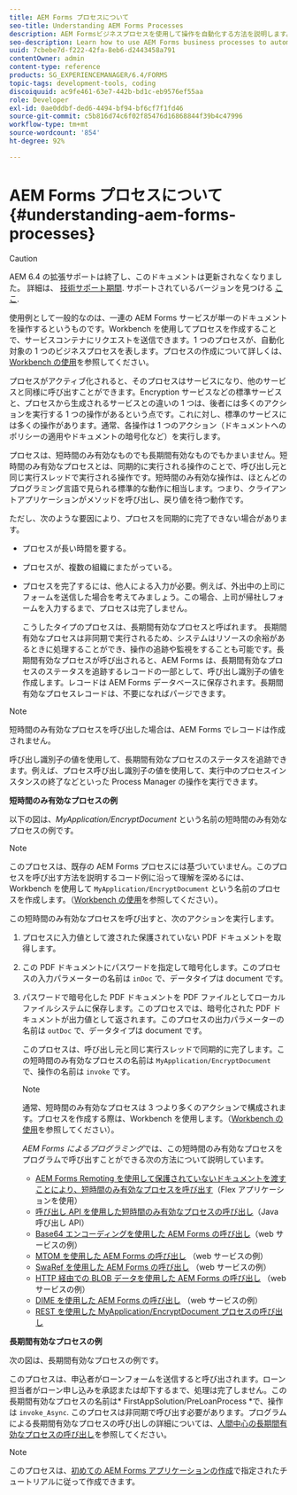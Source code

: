 ```yaml
---
title: AEM Forms プロセスについて
seo-title: Understanding AEM Forms Processes
description: AEM Formsビジネスプロセスを使用して操作を自動化する方法を説明します。 プロセスをアクティブ化してサービスを作成し、他のサービスと同様に呼び出せるようにします。 プロセスは、短時間のみ有効なものでも長期間有効なものでもかまいません。
seo-description: Learn how to use AEM Forms business processes to automate operations. Activate the processes to create a service so that you can invoke it like other services. Processes can be short-lived or long-lived.
uuid: 7cbebe7d-f222-42fa-8eb6-d2443458a791
contentOwner: admin
content-type: reference
products: SG_EXPERIENCEMANAGER/6.4/FORMS
topic-tags: development-tools, coding
discoiquuid: ac9fe461-63e7-442b-bd1c-eb9576ef55aa
role: Developer
exl-id: 0ae0ddbf-ded6-4494-bf94-bf6cf7f1fd46
source-git-commit: c5b816d74c6f02f85476d16868844f39b4c47996
workflow-type: tm+mt
source-wordcount: '854'
ht-degree: 92%

---
```


# AEM Forms プロセスについて {#understanding-aem-forms-processes}

>[!CAUTION]
>
>AEM 6.4 の拡張サポートは終了し、このドキュメントは更新されなくなりました。 詳細は、 [技術サポート期間](https://helpx.adobe.com/jp/support/programs/eol-matrix.html). サポートされているバージョンを見つける [ここ](https://experienceleague.adobe.com/docs/?lang=ja).

使用例として一般的なのは、一連の AEM Forms サービスが単一のドキュメントを操作するというものです。Workbench を使用してプロセスを作成することで、サービスコンテナにリクエストを送信できます。1 つのプロセスが、自動化対象の 1 つのビジネスプロセスを表します。プロセスの作成について詳しくは、[Workbench の使用](https://www.adobe.com/go/learn_aemforms_workbench_63_jp)を参照してください。

プロセスがアクティブ化されると、そのプロセスはサービスになり、他のサービスと同様に呼び出すことができます。Encryption サービスなどの標準サービスと、プロセスから生成されるサービスとの違いの 1 つは、後者には多くのアクションを実行する 1 つの操作があるという点です。これに対し、標準のサービスには多くの操作があります。通常、各操作は 1 つのアクション（ドキュメントへのポリシーの適用やドキュメントの暗号化など）を実行します。

プロセスは、短時間のみ有効なものでも長期間有効なものでもかまいません。短時間のみ有効なプロセスとは、同期的に実行される操作のことで、呼び出し元と同じ実行スレッドで実行される操作です。短時間のみ有効な操作は、ほとんどのプログラミング言語で見られる標準的な動作に相当します。つまり、クライアントアプリケーションがメソッドを呼び出し、戻り値を待つ動作です。

ただし、次のような要因により、プロセスを同期的に完了できない場合があります。

* プロセスが長い時間を要する。
* プロセスが、複数の組織にまたがっている。
* プロセスを完了するには、他人による入力が必要。例えば、外出中の上司にフォームを送信した場合を考えてみましょう。この場合、上司が帰社しフォームを入力するまで、プロセスは完了しません。

   こうしたタイプのプロセスは、長期間有効なプロセスと呼ばれます。 長期間有効なプロセスは非同期で実行されるため、システムはリソースの余裕があるときに処理することができ、操作の追跡や監視をすることも可能です。長期間有効なプロセスが呼び出されると、AEM Forms は、長期間有効なプロセスのステータスを追跡するレコードの一部として、呼び出し識別子の値を作成します。レコードは AEM Forms データベースに保存されます。長期間有効なプロセスレコードは、不要になればパージできます。

>[!NOTE]
>
>短時間のみ有効なプロセスを呼び出した場合は、AEM Forms でレコードは作成されません。

呼び出し識別子の値を使用して、長期間有効なプロセスのステータスを追跡できます。例えば、プロセス呼び出し識別子の値を使用して、実行中のプロセスインスタンスの終了などといった Process Manager の操作を実行できます。

**短時間のみ有効なプロセスの例**

以下の図は、*MyApplication/EncryptDocument* という名前の短時間のみ有効なプロセスの例です。

>[!NOTE]
>
>このプロセスは、既存の AEM Forms プロセスには基づいていません。このプロセスを呼び出す方法を説明するコード例に沿って理解を深めるには、Workbench を使用して `MyApplication/EncryptDocument` という名前のプロセスを作成します。（[Workbench の使用](https://www.adobe.com/go/learn_aemforms_workbench_63_jp)を参照してください）。

この短時間のみ有効なプロセスを呼び出すと、次のアクションを実行します。

1. プロセスに入力値として渡された保護されていない PDF ドキュメントを取得します。
1. この PDF ドキュメントにパスワードを指定して暗号化します。このプロセスの入力パラメーターの名前は `inDoc` で、データタイプは document です。
1. パスワードで暗号化した PDF ドキュメントを PDF ファイルとしてローカルファイルシステムに保存します。このプロセスでは、暗号化された PDF ドキュメントが出力値として返されます。このプロセスの出力パラメーターの名前は `outDoc` で、データタイプは document です。

   このプロセスは、呼び出し元と同じ実行スレッドで同期的に完了します。この短時間のみ有効なプロセスの名前は `MyApplication/EncryptDocument` で、操作の名前は `invoke` です。

   >[!NOTE]
   >
   >通常、短時間のみ有効なプロセスは 3 つより多くのアクションで構成されます。プロセスを作成する際は、Workbench を使用します。（[Workbench の使用](https://www.adobe.com/go/learn_aemforms_workbench_63_jp)を参照してください）。

   *AEM Forms によるプログラミング*&#x200B;では、この短時間のみ有効なプロセスをプログラムで呼び出すことができる次の方法について説明しています。

   * [AEM Forms Remoting を使用して保護されていないドキュメントを渡すことにより、短時間のみ有効なプロセスを呼び出す](/help/forms/developing/invoking-aem-forms-using-remoting.md#invoking-a-short-lived-process-by-passing-an-unsecure-document-using-remoting)（Flex アプリケーションを使用）
   * [呼び出し API を使用した短時間のみ有効なプロセスの呼び出し](/help/forms/developing/invoking-aem-forms-using-java.md#invoking-a-short-lived-process-using-the-invocation-api)（Java 呼び出し API）
   * [Base64 エンコーディングを使用した AEM Forms の呼び出し](/help/forms/developing/invoking-aem-forms-using-web.md#invoking-aem-forms-using-base64-encoding)（web サービスの例）
   * [MTOM を使用した AEM Forms の呼び出し](/help/forms/developing/invoking-aem-forms-using-web.md#invoking-aem-forms-using-mtom) （web サービスの例）
   * [SwaRef を使用した AEM Forms の呼び出し](/help/forms/developing/invoking-aem-forms-using-web.md#invoking-aem-forms-using-swaref) （web サービスの例）
   * [HTTP 経由での BLOB データを使用した AEM Forms の呼び出し](/help/forms/developing/invoking-aem-forms-using-web.md#invoking-aem-forms-using-blob-data-over-http) （web サービスの例）
   * [DIME を使用した AEM Forms の呼び出し](/help/forms/developing/invoking-aem-forms-using-web.md#invoking-aem-forms-using-dime) （web サービスの例）
   * [REST を使用した MyApplication/EncryptDocument プロセスの呼び出し](/help/forms/developing/invoking-aem-forms-using-rest.md)

**長期間有効なプロセスの例**

次の図は、長期間有効なプロセスの例です。

このプロセスは、申込者がローンフォームを送信すると呼び出されます。ローン担当者がローン申し込みを承認または却下するまで、処理は完了しません。この長期間有効なプロセスの名前は* FirstAppSolution/PreLoanProcess *で、操作は `invoke_Async`. このプロセスは非同期で呼び出す必要があります。プログラムによる長期間有効なプロセスの呼び出しの詳細については、[人間中心の長期間有効なプロセスの呼び出し](/help/forms/developing/invoking-human-centric-long-lived.md#invoking-human-centric-long-lived-processes)を参照してください。

>[!NOTE]
>
>このプロセスは、[初めての AEM Forms アプリケーションの作成](https://www.adobe.com/go/learn_aemforms_firstapp_ds_63)で指定されたチュートリアルに従って作成できます。
